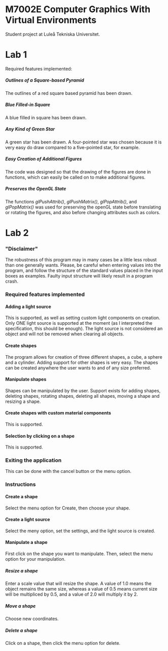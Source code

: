 M7002E Computer Graphics With Virtual Environments
=================================================
Student project at Luleå Tekniska Universitet.

Lab 1
=======================
Required features implemented:

##### Outlines of a Square-based Pyramid
The outlines of a red square based pyramid has been drawn. 

##### Blue Filled-in Square
A blue filled in square has been drawn.

##### Any Kind of Green Star
A green star has been drawn. A four-pointed star was chosen because it is very easy do draw compared to a five-pointed star, for example. 

##### Easy Creation of Additional Figures
The code was designed so that the drawing of the figures are done in functions, which can easily be called on to make additional figures. 

##### Preserves the OpenGL State
The functions *glPushAttrib()*, *glPushMatrix()*, *glPopAttrib()*, and *glPopMatrix()* was used  for preserving the openGL state before translating or rotating the figures, and also before changing attributes such as colors.

Lab 2
=======================
### "Disclaimer"
The robustness of this program may in many cases be a little less robust than one generally wants. Please, be careful when entering values into the program, and follow the structure of the standard values placed in the input boxes as examples. Faulty input structure will likely result in a program crash. 

### Required features implemented
#### Adding a light source
This is supported, as well as setting custom light components on creation. Only ONE light source is supported at the moment (as I interpreted the specification, this should be enough). The light source is not considered an object and will not be removed when clearing all objects.

#### Create shapes
The program allows for creation of three different shapes, a cube, a sphere and a cylinder. Adding support for other shapes is very easy. The shapes can be created anywhere the user wants to and of any size preferred.

#### Manipulate shapes
Shapes can be manipulated by the user. Support exists for adding shapes, deleting shapes, rotating shapes, deleting all shapes, moving a shape and resizing a shape.

#### Create shapes with custom material components
This is supported.

#### Selection by clicking on a shape
This is supported.

### Exiting the application
This can be done with the cancel button or the menu option.

### Instructions
#### Create a shape
Select the menu option for Create, then choose your shape.

#### Create a light source
Select the meny option, set the settings, and the light source is created. 

#### Manipulate a shape
First click on the shape you want to manipulate.
Then, select the menu option for your manipulation.

##### Resize a shape
Enter a scale value that will resize the shape. A value of 1.0 means the object remains the same size, whereas a value of 0.5 means current size will be multipliced by 0.5, and a value of 2.0 will multiply it by 2.

##### Move a shape
Choose new coordinates.

##### Delete a shape
Click on a shape, then click the menu option for delete.
